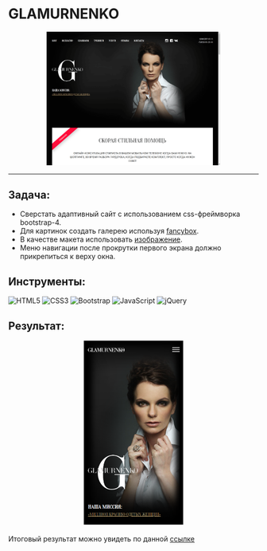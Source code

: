 # GLAMURNENKO

<div align="center"><img src="./assets/screenshot.png" width="350"></div>

---

## Задача:
- Сверстать адаптивный сайт с использованием css-фреймворка bootstrap-4.
- Для картинок создать галерею используя <a href="https://fancyapps.com/fancybox/3/">fancybox</a>.
- В качестве макета использовать <a href="https://disk.yandex.ru/i/JO4pmP9aTBcRSg">изображение</a>.
- Меню навигации после прокрутки первого экрана должно прикрепиться к верху окна.

## Инструменты:
![HTML5](https://img.shields.io/badge/html5-%23E34F26.svg?style=for-the-badge&logo=html5&logoColor=white) ![CSS3](https://img.shields.io/badge/css3-%231572B6.svg?style=for-the-badge&logo=css3&logoColor=white) ![Bootstrap](https://img.shields.io/badge/bootstrap-%23563D7C.svg?style=for-the-badge&logo=bootstrap&logoColor=white) ![JavaScript](https://img.shields.io/badge/javascript-%23323330.svg?style=for-the-badge&logo=javascript&logoColor=%23F7DF1E) ![jQuery](https://img.shields.io/badge/jquery-%230769AD.svg?style=for-the-badge&logo=jquery&logoColor=white)
## Результат:
<div align="center"><img src="./assets/screenshot_mobile.png" width="200"></div><br>
Итоговый результат можно увидеть по данной <a href="https://brahner.github.io/glamurnenko/">ссылке</a>
